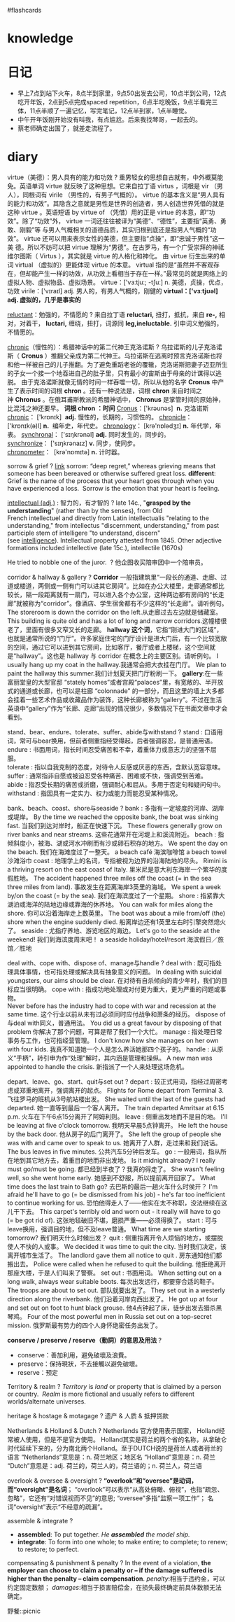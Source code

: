 #flashcards 
# knowledge

# 日记
- 早上7点到站下火车，8点半到家里，9点50出发去公司，10点半到公司，12点吃开年饭，2点到5点完成spaced repetition，6点半吃晚饭，9点半看完三体，11点半顺了一遍记忆，写完笔记，12点半到家，1点半睡觉。
- 中午开年饭刚开始没有叫我，有点尴尬。后来我找棽哥，一起去的。
- 蔡老师确定出国了，就差走流程了。
# diary


virtue（美德）：男人具有的能力和功效
?
重男轻女的思想自古就有，中外概莫能免。英语单词 virtue 就反映了这种思想。它来自拉丁语 virtus ，词根是 vir （男人），同根词有 virile （男性的，有男子气概的）。 virtue 的基本含义是“男人具有的能力和功效”。其隐含之意就是男性是世界的创造者，男人创造世界凭借的就是 这种 virtue 。英语短语 by virtue of （凭借）用的正是 virtue 的本意，即“功效”。除了“功效”外， virtue 一词还往往被译为“美德”、“德性”，主要指“英勇、勇敢、刚毅”等 与男人气概相关的道德品质，其实归根到底还是指男人气概的“功效”。 virtue 还可以用来表示女性的美德，但主要指“贞操”，即“忠诚于男性”这一美 德。所以不妨可以把 virtue 理解为“男德”。在古罗马，有一个广受崇拜的神祗维尔图斯（ Virtus ），其实就是 virtue 的人格化和神化。
由 virtue 衍生出来的单词 virtual （虚拟的）更能体现 virtue 的本意。 virtual 指的是“虽然并不客观存在，但却能产生一样的功效，从功效上看相当于存在一样。”最常见的就是网络上的虚拟人物、虚拟物品、虚拟场景。
virtue：['vɜːtjuː; -tʃuː] n. 美德，贞操，优点，功效
virile：['vɪraɪl] adj. 男人的，有男人气概的，刚健的
**virtual：['vɜːtjʊəl] adj. 虚拟的，几乎是事实的** <!--SR:!2023-02-07-08-28,6.5,250-->

[reluctant](https://www.quword.com/ciyuan/s/reluctant)：勉强的，不情愿的
?
来自拉丁语 **reluctari,** 扭打，抵抗，来自 **re-,** 相对，对着干， **luctari,** 缠绕，扭打，词源同 **leg,ineluctable.** 引申词义勉强的，不情愿的。 <!--SR:!2023-02-08-08-15,7.5,250-->


[chronic](https://www.quword.com/ciyuan/s/chronic)（慢性的）：希腊神话中的第二代神王克洛诺斯
?
乌拉诺斯的儿子克洛诺斯（ **Cronus** ）推翻父亲成为第二代神王。乌拉诺斯在逃离时预言克洛诺斯也将和他一样被自己的儿子推翻。为了避免重蹈老爸的覆辙，克洛诺斯把妻子迈亚所生的子女一个接一个地吞进自己的肚子里，只有最小的宙斯由于母亲的计谋得以逃脱。
由于克洛诺斯就像无情的时间一样吞噬一切，所以从他的名字 **Cronus** 中产生了表示时间的词根 **chron** 。还有一种说法是，词根 **chron** 来自时间之神 **Chronus** 。在俄耳甫斯教派的希腊神话中， **Chronus** 是掌管时间的原始神，比混沌之神还要早。
**词根 chron ：时间**
[Cronus](https://www.quword.com/etym/s/Cronus)：['krəunəs]  **n.** 克洛诺斯
[chronic](https://www.quword.com/etym/s/chronic)： ['krɒnɪk]  **adj.** 慢性的，长期的，习惯性的。
[chronicle](https://www.quword.com/etym/s/chronicle)：['krɒnɪk(ə)l] **n.**  编年史，年代史。
[chronology](https://www.quword.com/etym/s/chronology)： [krə'nɒlədʒɪ] **n.** 年代学，年表。
[synchronal](https://www.quword.com/etym/s/synchronal)： ['sɪŋkrənəl] **adj.** 同时发生的，同步的。
[synchronize](https://www.quword.com/etym/s/synchronize)： ['sɪŋkrənaɪz] **v.** 同步，使同步。
[chronometer](https://www.quword.com/etym/s/chronometer)：  [krə'nɒmɪtə] **n.** 计时器。 <!--SR:!2023-02-09-06-50,9.5,250-->


sorrow & grief
?
[link](https://www.healingstartswiththeheart.com/are-grief-and-sorrow-the-same-thing/)
sorrow: “deep regret,” whereas grieving means that someone has been bereaved or otherwise suffered great loss.
**different**: Grief is the name of the process that your heart goes through when you have experienced a loss.  Sorrow is the emotion that your heart is feeling. <!--SR:!2023-02-10-05-30,9.5,250-->


[intellectual (adj.)](https://www.quword.com/etym/s/intellectual) : 智力的，有才智的
?
late 14c., "**grasped by the understanding**" (rather than by the senses), from Old French intellectuel and directly from Latin intellectualis "relating to the understanding," from intellectus "discernment, understanding," from past participle stem of intelligere "to understand, discern" (see [intelligence](https://www.quword.com/etym/s/intelligence)). Intellectual property attested from 1845. Other adjective formations included intellective (late 15c.), intellectile (1670s) <!--SR:!2023-02-08-08-27,7.5,250-->

He tried to nobble one of the juror. 
?
他企图收买陪审团中一个陪审员。 <!--SR:!2023-02-09-08-23,8.5,250-->

corridor & hallway & gallery
?
**Corridor** 一般指建筑里“一段长的通道、走廊、过道或楼道，两侧或一侧有门可以进其它房间”。比如在办公大楼里，走廊通常都比较长，隔一段距离就有一扇门，可以进入各个办公室，这种两边都有房间的“长走廊”就被称为“corridor”。像酒店、学生宿舍都有不少这样的“长走廊”。请听例句。
The storeroom is down the corridor on the left.从走廊过去左边就是储藏室。
This building is quite old and has a lot of long and narrow corridors.这幢楼很老了，里面有很多又窄又长的走廊。
**hallway 这个词**，它指“刚进大门的区域”，也就是通常所说的“门厅”。许多家庭住宅的门厅设计是进大门后，有一个比较宽敞的空间，通过它可以进到其它房间，比如客厅，餐厅或者上楼梯，这个空间就是“hallway”。这也是 hallway 与 corridor 在概念上的主要区别。请听例句。
I usually hang up my coat in the hallway.我通常会把大衣挂在门厅。
We plan to paint the hallway this summer.我们计划夏天把门厅粉刷一下。
**gallery**:在一些富丽堂皇的大型官邸 “stately homes”或者宫殿“palaces”里，有宽敞的、半开放式的通道或长廊，也可以是柱廊 “colonnade” 的一部分，而且这里的墙上大多都会挂着一些艺术作品或收藏品作为装饰，这种长廊被称为“gallery”。不过在生活英语中“gallery”作为“长廊、走廊”出现的情况很少，多数情况下在书面文章中才会看到。 <!--SR:!2023-02-10-08-26,9.5,250-->

stand、bear、endure、tolerate、suffer、abide与withstand
?
stand : 口语用词，常可与bear换用，但前者侧重指经受得起，后者强调容忍，是普通用语。  
endure : 书面用词，指长时间忍受痛苦和不幸，着重体力或意志力的坚强不屈服。  
tolerate : 指以自我克制的态度，对待令人反感或厌恶的东西，含默认宽容意味。  
suffer : 通常指非自愿或被迫忍受各种痛苦、困难或不快，强调受到苦难。  
abide : 指忍受长期的痛苦或折磨，强调耐心和屈从。多用于否定句和疑问句中。  
withstand : 指因具有一定实力、权力或能力而能忍受某种情况。 <!--SR:!2023-02-09-08-09,8.5,250-->

bank、beach、coast、shore与seaside
?
bank : 多指有一定坡度的河岸、湖岸或堤岸。
	By the time we reached the opposite bank, the boat was sinking fast.
	当我们到达对岸时，船正在快速下沉。
	These flowers generally grow on river banks and near streams.
	这些花通常开在河堤上和溪流附近。
beach : 指倾斜度小，被海、湖或河水冲刷而有沙或卵石积存的地方。
	We spent the day on the beach.
	我们在海滩度过了一整天。
	a beach café
	海滨咖啡馆
	a beach towel
	沙滩浴巾
coast : 地理学上的名词，专指被视为边界的沿海陆地的尽头。
	Rimini is a thriving resort on the east coast of Italy.
	里米尼是意大利东海岸一个繁华的度假胜地。
	The accident happened three miles off the coast (= in the sea three miles from land).
	事故发生在距离海岸3英里的海域。
	We spent a week by/on the coast (= by the sea).
	我们在海滨度过了一个星期。
shore : 指紧靠大湖泊或海洋的陆地边缘或靠海的休养地。
	You can walk for miles along the shore.
	你可以沿着海岸走上数英里。
	The boat was about a mile from/off (the) shore when the engine suddenly died.
	船离岸边还有1英里左右时引擎突然熄火了。
seaside : 尤指疗养地、游览地区的海边。
	Let's go to the seaside at the weekend!
	我们到海滨度周末吧！
	a seaside holiday/hotel/resort
	海滨假日／旅馆／胜地 <!--SR:!2023-01-31,3,250-->

deal with、cope with、dispose of、manage与handle
?
deal with : 既可指处理具体事情，也可指处理或解决具有抽象意义的问题。
	In dealing with suicidal youngsters, our aims should be clear.
	在对待有自杀倾向的青少年时，我们的目标应当很明确。
cope with : 指成功地处理或对付更为重大，更为严重的问题或事物。	
	Never before has the industry had to cope with war and recession at the same time.
	这个行业以前从未有过必须同时应付战争和萧条的经历。
dispose of与deal with同义，普通用法。
	You did us a great favour by disposing of that problem
	你解决了那个问题，可算是帮了我们一个大忙。
manage : 指处理日常事务与工作，也可指经营管理。
	I don't know how she manages on her own with four kids.
	我真不知道她一个人是怎么养活她那四个孩子的。
handle : 从原义“手柄”，转引申为作“处理”解时，其内涵是管理和操纵。
	A new man was appointed to handle the crisis.
	新指派了一个人来处理这场危机。 <!--SR:!2023-02-10-04-31,9.5,250-->

depart、leave、go、start、quit与set out
?
depart : 较正式用词，指经过周密考虑或郑重地离开，强调离开的起点。
	Flights for Rome depart from Terminal 3.
	飞往罗马的班机从3号航站楼出发。
	She waited until the last of the guests had departed.
	她一直等到最后一个客人离开。
	The train departed Amritsar at 6.15 p.m.
	火车在下午6点15分离开了阿姆利则。
leave : 侧重出发地而不是目的地。
	I'll be leaving at five o'clock tomorrow.
	我明天早晨5点钟离开。
	He left the house by the back door.
	他从房子的后门离开了。
	She left the group of people she was with and came over to speak to us.
	她离开了人群，走过来和我们说话。
	The bus leaves in five minutes.
	公共汽车5分钟后发车。
go : 一般用词，指从所在地到其它地方去，着重目的地而非出发地。
	Is it midnight already? I really must go/must be going.
	都已经到半夜了？我真的得走了。
	She wasn't feeling well, so she went home early.
	她感到不舒服，所以提前离开回家了。
	What time does the last train to Bath go?
	去巴斯的最后一趟火车什么时侯开？
	I'm afraid he'll have to go (= be dismissed from his job) - he's far too inefficient to continue working for us.
	恐怕他得走人了——他实在太不称职，没法继续在这儿干下去。
	This carpet's terribly old and worn out - it really will have to go (= be got rid of).
	这张地毯破旧不堪，磨损严重——必须得换了。
start : 可与leave换用，强调目的地，但不及leave普通。
	What time are we starting tomorrow?
	我们明天什么时候出发？
quit : 侧重指离开令人烦恼的地方，或摆脱使人不快的人或事。
	 We decided it was time to quit the city.
	当时我们决定，该离开城市生活了。
	 The landlord gave them all notice to quit .
	房东通知他们都搬出去。
	Police were called when he refused to quit the building.
	他拒绝离开那座大楼，于是人们叫来了警察。
set out : 书面用词。
	When setting out on a long walk, always wear suitable boots.
	每次出发远行，都要穿合适的鞋子。
	The troops are about to set out.
	部队就要出发了。
	They set out in a westerly direction along the riverbank.
	他们沿着河岸向西出发了。
	He got up at four and set out on foot to hunt black grouse.
	他4点钟起了床，徒步出发去猎杀黑琴鸡。
	Four of the most powerful men in Russia set out on a top-secret mission.
	俄罗斯最有势力的四个人身怀绝密任务出发了。 <!--SR:!2023-02-09-06-48,9.5,250-->


**conserve / preserve / reserve（動詞）的意思及用法**
?
- conserve：善加利用，避免破壞及浪費。
- preserve：保持現狀，不去接觸以避免破壞。
- reserve：预定 <!--SR:!2023-02-07-08-23,6.5,250-->

Territory & realm
?
_Territory_ is _land_ or property that is claimed by a person or country. 
_Realm_ is more fictional and usually refers to different worlds/alternate universes. <!--SR:!2023-01-31,3,250-->


heritage & hostage & motagage
?
遗产 & 人质 & 抵押贷款 <!--SR:!2023-02-10-04-31,9.5,250-->


Netherlands & Holland & Dutch
?
Netherlands 官方使用表示国家，
Holland经常被人使用，但是不是官方使用。 Holland其实是荷兰的两个省的名称，从拿破仑时代延续下来的，分为南北两个Holland。至于DUTCH说的是荷兰人或者荷兰的语言
“Netherlands”意思是：n. 荷兰地区；地区名
“Holland”意思是：n. 荷兰
“Dutch”意思是：adj. 荷兰的，荷兰人的，荷兰语的；n. 荷兰人，荷兰语 <!--SR:!2023-02-13-06-58,12.5,270-->

overlook & oversee & oversight
?
**“overlook”和“oversee”是动词，而“oversight”是名词**；
“overlook”可以表示“从高处俯瞰、俯视”，也指“疏忽、忽略”，它还有“对错误视而不见”的意思;
“oversee”多指“监察一项工作”；
名词“oversight”表示“不经意的疏漏”。 <!--SR:!2023-02-08-08-07,7.5,250-->

assemble & integrate
?
-   **assembled**: To put together.
_He **assembled** the model ship._
- **integrate**: To form into one whole; to make entire; to complete; to renew; to restore; to perfect. <!--SR:!2023-02-10-05-07,9.5,250-->

compensating & punishment & penalty
?
In the event of a violation, **the employer can choose to claim a penalty or – if the damage suffered is higher than the penalty – claim compensation**.
_penalty_:相当于违约金，可以约定固定数额； _damages_:相当于损害赔偿金，在损失最终确定前具体数额无法确定。 <!--SR:!2023-02-09-05-27,8.5,250-->

野餐::picnic <!--SR:!2023-02-09-08-29,8.5,250-->